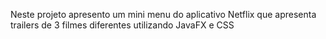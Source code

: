 Neste projeto apresento um mini menu do aplicativo Netflix que apresenta trailers de 3 filmes diferentes utilizando JavaFX e CSS
